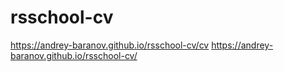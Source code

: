 # rsschool-cv
https://andrey-baranov.github.io/rsschool-cv/cv
https://andrey-baranov.github.io/rsschool-cv/
